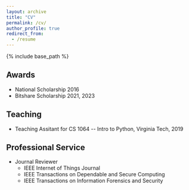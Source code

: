 ```yaml
---
layout: archive
title: "CV"
permalink: /cv/
author_profile: true
redirect_from:
  - /resume
---
```


{% include base_path %}

## Awards
- National Scholarship 2016
- Bitshare Scholarship 2021, 2023

## Teaching
- Teaching Assitant for CS 1064 -- Intro to Python, Virginia Tech, 2019

## Professional Service
- Journal Reviewer
  * IEEE Internet of Things Journal
  * IEEE Transactions on Dependable and Secure Computing
  * IEEE Transactions on Information Forensics and Security

